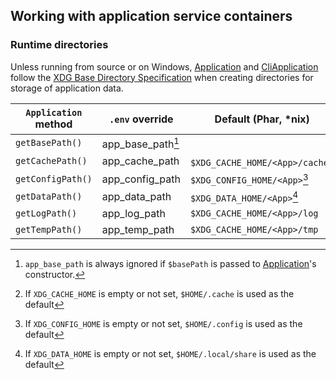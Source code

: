 ## Working with application service containers

### Runtime directories

Unless running from source or on Windows, [Application][Application] and
[CliApplication][CliApplication] follow the [XDG Base Directory
Specification][xdg-base-spec] when creating directories for storage of
application data.

| `Application` method | `.env` override   | Default (Phar, *nix)              | Default (Phar, Windows)      | Default (running from source) |
| -------------------- | ----------------- | --------------------------------- | ---------------------------- | ----------------------------- |
| `getBasePath()`      | app_base_path[^1] |                                   |                              |                               |
| `getCachePath()`     | app_cache_path    | `$XDG_CACHE_HOME/<App>/cache`[^2] | `%LOCALAPPDATA%/<App>/cache` | `<BasePath>/var/cache`        |
| `getConfigPath()`    | app_config_path   | `$XDG_CONFIG_HOME/<App>`[^3]      | `%APPDATA%/<App>/config`     | `<BasePath>/config`           |
| `getDataPath()`      | app_data_path     | `$XDG_DATA_HOME/<App>`[^4]        | `%APPDATA%/<App>/data`       | `<BasePath>/var/lib`          |
| `getLogPath()`       | app_log_path      | `$XDG_CACHE_HOME/<App>/log`       | `%LOCALAPPDATA%/<App>/log`   | `<BasePath>/var/log`          |
| `getTempPath()`      | app_temp_path     | `$XDG_CACHE_HOME/<App>/tmp`       | `%LOCALAPPDATA%/<App>/tmp`   | `<BasePath>/var/tmp`          |

[^1]: `app_base_path` is always ignored if `$basePath` is passed to
    [Application][Application]'s constructor.

[^2]: If `XDG_CACHE_HOME` is empty or not set, `$HOME/.cache` is used as the
    default

[^3]: If `XDG_CONFIG_HOME` is empty or not set, `$HOME/.config` is used as the
    default

[^4]: If `XDG_DATA_HOME` is empty or not set, `$HOME/.local/share` is used as
    the default


[Application]: https://lkrms.github.io/php-util/Salient.Container.Application.html
[CliApplication]: https://lkrms.github.io/php-util/Salient.Cli.CliApplication.html
[xdg-base-spec]: https://specifications.freedesktop.org/basedir-spec/basedir-spec-latest.html

